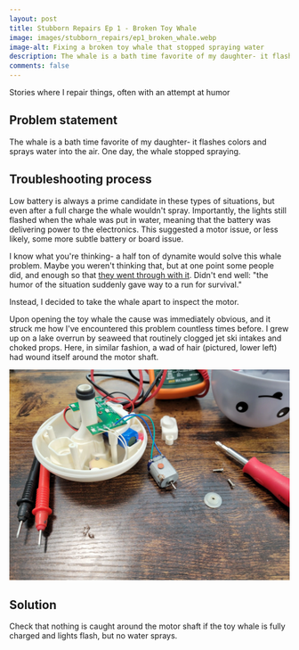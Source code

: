 ```yaml
---
layout: post
title: Stubborn Repairs Ep 1 - Broken Toy Whale
image: images/stubborn_repairs/ep1_broken_whale.webp
image-alt: Fixing a broken toy whale that stopped spraying water
description: The whale is a bath time favorite of my daughter- it flashes colors and sprays water into the air. One day, the whale stopped spraying.
comments: false
---
```


<div class="story-intro">
Stories where I repair things, often with an attempt at humor
</div>

## Problem statement

The whale is a bath time favorite of my daughter- it flashes colors and sprays water into the air. One day, the whale stopped spraying.

## Troubleshooting process

Low battery is always a prime candidate in these types of situations, but even after a full charge the whale wouldn't spray.
Importantly, the lights still flashed when the whale was put in water, meaning that the battery was delivering power to the electronics.
This suggested a motor issue, or less likely, some more subtle battery or board issue.

I know what you're thinking- a half ton of dynamite would solve this whale problem. Maybe you weren't thinking that, but at one point some people did, and enough so that <a href="https://www.youtube.com/watch?v=V6CLumsir34" target="_blank">they went through with it</a>. Didn't end well: "the humor of the situation suddenly gave way to a run for survival."

Instead, I decided to take the whale apart to inspect the motor.

Upon opening the toy whale the cause was immediately obvious, and it struck me how I've encountered this problem countless times before. I grew up on a lake overrun by seaweed that routinely clogged jet ski intakes and choked props.
Here, in similar fashion, a wad of hair (pictured, lower left) had wound itself around the motor shaft.

<img src="/images/stubborn_repairs/ep1_broken_whale.webp" alt="A wad of hair wound around the motor shaft of a toy whale, preventing it from spraying." class="centered_img" />

## Solution

Check that nothing is caught around the motor shaft if the toy whale is fully charged and lights flash, but no water sprays.
